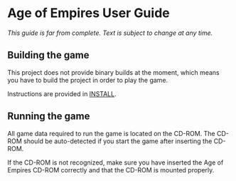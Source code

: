 # Age of Empires User Guide

*This guide is far from complete. Text is subject to change at any time.*

## Building the game

This project does not provide binary builds at the moment, which means you have
to build the project in order to play the game.

Instructions are provided in [INSTALL](../INSTALL).

## Running the game

All game data required to run the game is located on the CD-ROM. The CD-ROM
should be auto-detected if you start the game after inserting the CD-ROM.

If the CD-ROM is not recognized, make sure you have inserted the Age of Empires
CD-ROM correctly and that the CD-ROM is mounted properly.
